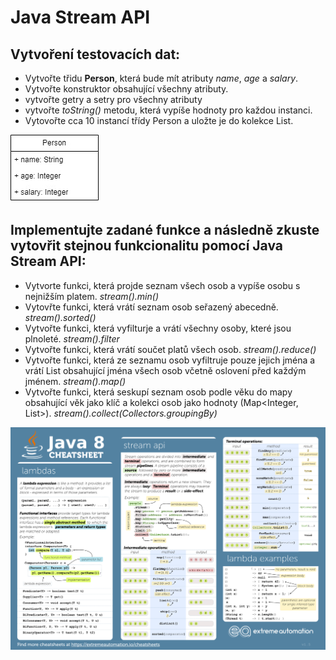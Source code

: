# Java Stream API

## Vytvoření testovacích dat:
- Vytvořte třidu **Person**, která bude mít atributy *name*, *age* a *salary*.
- Vytvořte konstruktor obsahující všechny atributy.
- vytvořte getry a setry pro všechny atributy
- vytvořte *toString()* metodu, která vypíše hodnoty pro každou instanci.
- Vytovořte cca 10 instancí třídy Person a uložte je do kolekce List<Person>.
  
![Java class UML](Person.class.jpg)

## Implementujte zadané funkce a následně zkuste vytovřit stejnou funkcionalitu pomocí Java Stream API:
- Vytvorte funkci, která projde seznam všech osob a vypíše osobu s nejnižším platem. *stream().min()*
- Vytovřte funkci, která vrátí seznam osob seřazený abecedně. *stream().sorted()*
- Vytvořte funkci, která vyfilturje a vrátí všechny osoby, které jsou plnoleté. *stream().filter*
- Vytvořte funkci, která vrátí součet platů všech osob. *stream().reduce()*
- Vytvořte funkci, která ze seznamu osob vyfiltruje pouze jejich jména a vrátí List<String> obsahující jména všech osob včetně oslovení před každým jménem. *stream().map()*
- Vytvořte funkci, která seskupí seznam osob podle věku do mapy obsahující věk jako klíč a kolekci osob jako hodnoty (Map<Integer, List<Person>>).  *stream().collect(Collectors.groupingBy)*



![Java stream cheatsheet](cheatsheet.png)
